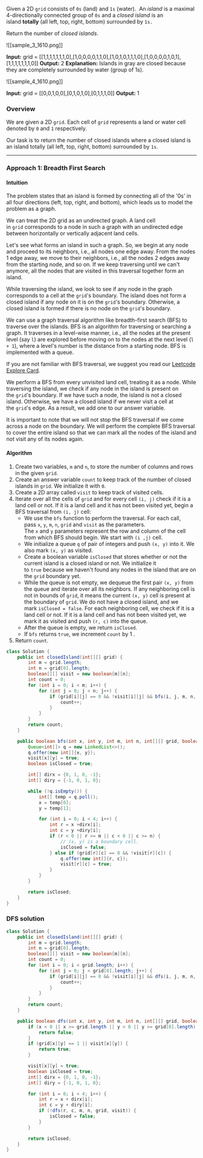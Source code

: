 Given a 2D `grid` consists of `0s` (land) and `1s` (water).  An _island_ is a maximal 4-directionally connected group of `0s` and a _closed island_ is an island **totally** (all left, top, right, bottom) surrounded by `1s.`

Return the number of _closed islands_.

![[sample_3_1610.png]]

**Input:** grid = [[1,1,1,1,1,1,1,0],[1,0,0,0,0,1,1,0],[1,0,1,0,1,1,1,0],[1,0,0,0,0,1,0,1],[1,1,1,1,1,1,1,0]]
**Output:** 2
**Explanation:** 
Islands in gray are closed because they are completely surrounded by water (group of 1s).

![[sample_4_1610.png]]

**Input:** grid = [[0,0,1,0,0],[0,1,0,1,0],[0,1,1,1,0]]
**Output:** 1

### Overview

We are given a 2D `grid`. Each cell of `grid` represents a land or water cell denoted by `0` and `1` respectively.

Our task is to return the number of closed islands where a closed island is an island totally (all left, top, right, bottom) surrounded by `1s`.

---

### Approach 1: Breadth First Search

#### Intuition

The problem states that an island is formed by connecting all of the '0s' in all four directions (left, top, right, and bottom), which leads us to model the problem as a graph.

We can treat the 2D grid as an undirected graph. A land cell in `grid` corresponds to a node in such a graph with an undirected edge between horizontally or vertically adjacent land cells.

Let's see what forms an island in such a graph. So, we begin at any node and proceed to its neighbors, i.e., all nodes one edge away. From the nodes 1 edge away, we move to their neighbors, i.e., all the nodes 2 edges away from the starting node, and so on. If we keep traversing until we can't anymore, all the nodes that are visited in this traversal together form an island.

While traversing the island, we look to see if any node in the graph corresponds to a cell at the `grid`'s boundary. The island does not form a closed island if any node on it is on the `grid`'s boundary. Otherwise, a closed island is formed if there is no node on the `grid`'s boundary.

We can use a graph traversal algorithm like breadth-first search (BFS) to traverse over the islands. BFS is an algorithm for traversing or searching a graph. It traverses in a level-wise manner, i.e., all the nodes at the present level (say `l`) are explored before moving on to the nodes at the next level (`l + 1`), where a level's number is the distance from a starting node. BFS is implemented with a queue.

If you are not familiar with BFS traversal, we suggest you read our [Leetcode Explore Card](https://leetcode.com/explore/featured/card/graph/620/breadth-first-search-in-graph/).

We perform a BFS from every unvisited land cell, treating it as a node. While traversing the island, we check if any node in the island is present on the `grid`'s boundary. If we have such a node, the island is not a closed island. Otherwise, we have a closed island if we never visit a cell at the `grid`'s edge. As a result, we add one to our answer variable.

It is important to note that we will not stop the BFS traversal if we come across a node on the boundary. We will perform the complete BFS traversal to cover the entire island so that we can mark all the nodes of the island and not visit any of its nodes again.

#### Algorithm

1. Create two variables, `m` and `n`, to store the number of columns and rows in the given `grid`.
2. Create an answer variable `count` to keep track of the number of closed islands in `grid`. We initialize it with `0`.
3. Create a 2D array called `visit` to keep track of visited cells.
4. Iterate over all the cells of `grid` and for every cell `(i, j)` check if it is a land cell or not. If it is a land cell and it has not been visited yet, begin a BFS traversal from `(i, j)` cell:
    - We use the `bfs` function to perform the traversal. For each call, pass `x`, `y`, `m`, `n`, `grid` and `visit` as the parameters. The `x` and `y` parameters represent the row and column of the cell from which BFS should begin. We start with `(i ,j)` cell.
    - We initialize a queue `q` of pair of integers and push `(x, y)` into it. We also mark `(x, y)` as visited.
    - Create a boolean variable `isClosed` that stores whether or not the current island is a closed island or not. We initialize it to `true` because we haven't found any nodes in the island that are on the `grid` boundary yet.
    - While the queue is not empty, we dequeue the first pair `(x, y)` from the queue and iterate over all its neighbors. If any neighboring cell is not in bounds of `grid`, it means the current `(x, y)` cell is present at the boundary of `grid`. We do not have a closed island, and we mark `isClosed = false`. For each neighboring cell, we check if it is a land cell or not. If it is a land cell and has not been visited yet, we mark it as visited and push `(r, c)` into the queue.
    - After the queue is empty, we return `isClosed`.
    - If `bfs` returns `true`, we increment `count` by 1 .
5. Return `count`.

```java
class Solution {
    public int closedIsland(int[][] grid) {
        int m = grid.length;
        int n = grid[0].length;
        boolean[][] visit = new boolean[m][n];
        int count = 0;
        for (int i = 0; i < m; i++) {
            for (int j = 0; j < n; j++) {
                if (grid[i][j] == 0 && !visit[i][j] && bfs(i, j, m, n, grid, visit)) {
                    count++;
                }
            }
        }
        return count;
    }

    public boolean bfs(int x, int y, int m, int n, int[][] grid, boolean[][] visit) {
        Queue<int[]> q = new LinkedList<>();
        q.offer(new int[]{x, y});
        visit[x][y] = true;
        boolean isClosed = true;

        int[] dirx = {0, 1, 0, -1};
        int[] diry = {-1, 0, 1, 0};

        while (!q.isEmpty()) {
            int[] temp = q.poll();
            x = temp[0];
            y = temp[1];

            for (int i = 0; i < 4; i++) {
                int r = x +dirx[i];
                int c = y +diry[i];
                if (r < 0 || r >= m || c < 0 || c >= n) {
                    // (x, y) is a boundary cell.
                    isClosed = false;
                } else if (grid[r][c] == 0 && !visit[r][c]) {
                    q.offer(new int[]{r, c});
                    visit[r][c] = true;
                }
            }
        }

        return isClosed;
    }
}
```

### DFS solution

```java
class Solution {
    public int closedIsland(int[][] grid) {
        int m = grid.length;
        int n = grid[0].length;
        boolean[][] visit = new boolean[m][n];
        int count = 0;
        for (int i = 0; i < grid.length; i++) {
            for (int j = 0; j < grid[0].length; j++) {
                if (grid[i][j] == 0 && !visit[i][j] && dfs(i, j, m, n, grid, visit)) {
                    count++;
                }
            }
        }
        return count;
    }

    public boolean dfs(int x, int y, int m, int n, int[][] grid, boolean[][] visit) {
        if (x < 0 || x >= grid.length || y < 0 || y >= grid[0].length) {
            return false;
        }
        if (grid[x][y] == 1 || visit[x][y]) {
            return true;
        }

        visit[x][y] = true;
        boolean isClosed = true;
        int[] dirx = {0, 1, 0, -1};
        int[] diry = {-1, 0, 1, 0};

        for (int i = 0; i < 4; i++) {
            int r = x + dirx[i];
            int c = y + diry[i];
            if (!dfs(r, c, m, n, grid, visit)) {
                isClosed = false;
            }
        }

        return isClosed;
    }
}
```
